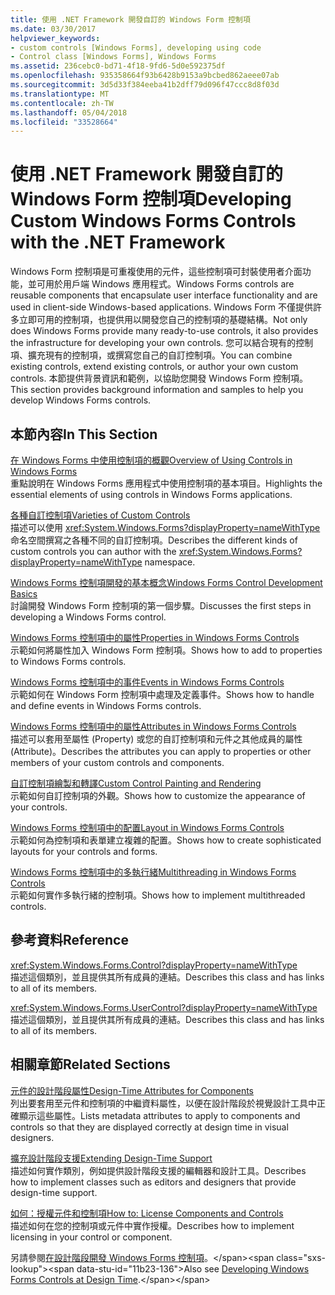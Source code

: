 ```yaml
---
title: 使用 .NET Framework 開發自訂的 Windows Form 控制項
ms.date: 03/30/2017
helpviewer_keywords:
- custom controls [Windows Forms], developing using code
- Control class [Windows Forms], Windows Forms
ms.assetid: 236cebc0-bd71-4f18-9fd6-5d0e592375df
ms.openlocfilehash: 935358664f93b6428b9153a9bcbed862aeee07ab
ms.sourcegitcommit: 3d5d33f384eeba41b2dff79d096f47ccc8d8f03d
ms.translationtype: MT
ms.contentlocale: zh-TW
ms.lasthandoff: 05/04/2018
ms.locfileid: "33528664"
---
```

# <a name="developing-custom-windows-forms-controls-with-the-net-framework"></a><span data-ttu-id="11b23-102">使用 .NET Framework 開發自訂的 Windows Form 控制項</span><span class="sxs-lookup"><span data-stu-id="11b23-102">Developing Custom Windows Forms Controls with the .NET Framework</span></span>
<span data-ttu-id="11b23-103">Windows Form 控制項是可重複使用的元件，這些控制項可封裝使用者介面功能，並可用於用戶端 Windows 應用程式。</span><span class="sxs-lookup"><span data-stu-id="11b23-103">Windows Forms controls are reusable components that encapsulate user interface functionality and are used in client-side Windows-based applications.</span></span> <span data-ttu-id="11b23-104">Windows Form 不僅提供許多立即可用的控制項，也提供用以開發您自己的控制項的基礎結構。</span><span class="sxs-lookup"><span data-stu-id="11b23-104">Not only does Windows Forms provide many ready-to-use controls, it also provides the infrastructure for developing your own controls.</span></span> <span data-ttu-id="11b23-105">您可以結合現有的控制項、擴充現有的控制項，或撰寫您自己的自訂控制項。</span><span class="sxs-lookup"><span data-stu-id="11b23-105">You can combine existing controls, extend existing controls, or author your own custom controls.</span></span> <span data-ttu-id="11b23-106">本節提供背景資訊和範例，以協助您開發 Windows Form 控制項。</span><span class="sxs-lookup"><span data-stu-id="11b23-106">This section provides background information and samples to help you develop Windows Forms controls.</span></span>  
  
## <a name="in-this-section"></a><span data-ttu-id="11b23-107">本節內容</span><span class="sxs-lookup"><span data-stu-id="11b23-107">In This Section</span></span>  
 [<span data-ttu-id="11b23-108">在 Windows Forms 中使用控制項的概觀</span><span class="sxs-lookup"><span data-stu-id="11b23-108">Overview of Using Controls in Windows Forms</span></span>](../../../../docs/framework/winforms/controls/overview-of-using-controls-in-windows-forms.md)  
 <span data-ttu-id="11b23-109">重點說明在 Windows Forms 應用程式中使用控制項的基本項目。</span><span class="sxs-lookup"><span data-stu-id="11b23-109">Highlights the essential elements of using controls in Windows Forms applications.</span></span>  
  
 [<span data-ttu-id="11b23-110">各種自訂控制項</span><span class="sxs-lookup"><span data-stu-id="11b23-110">Varieties of Custom Controls</span></span>](../../../../docs/framework/winforms/controls/varieties-of-custom-controls.md)  
 <span data-ttu-id="11b23-111">描述可以使用 <xref:System.Windows.Forms?displayProperty=nameWithType> 命名空間撰寫之各種不同的自訂控制項。</span><span class="sxs-lookup"><span data-stu-id="11b23-111">Describes the different kinds of custom controls you can author with the <xref:System.Windows.Forms?displayProperty=nameWithType> namespace.</span></span>  
  
 [<span data-ttu-id="11b23-112">Windows Forms 控制項開發的基本概念</span><span class="sxs-lookup"><span data-stu-id="11b23-112">Windows Forms Control Development Basics</span></span>](../../../../docs/framework/winforms/controls/windows-forms-control-development-basics.md)  
 <span data-ttu-id="11b23-113">討論開發 Windows Form 控制項的第一個步驟。</span><span class="sxs-lookup"><span data-stu-id="11b23-113">Discusses the first steps in developing a Windows Forms control.</span></span>  
  
 [<span data-ttu-id="11b23-114">Windows Forms 控制項中的屬性</span><span class="sxs-lookup"><span data-stu-id="11b23-114">Properties in Windows Forms Controls</span></span>](../../../../docs/framework/winforms/controls/properties-in-windows-forms-controls.md)  
 <span data-ttu-id="11b23-115">示範如何將屬性加入 Windows Form 控制項。</span><span class="sxs-lookup"><span data-stu-id="11b23-115">Shows how to add to properties to Windows Forms controls.</span></span>  
  
 [<span data-ttu-id="11b23-116">Windows Forms 控制項中的事件</span><span class="sxs-lookup"><span data-stu-id="11b23-116">Events in Windows Forms Controls</span></span>](../../../../docs/framework/winforms/controls/events-in-windows-forms-controls.md)  
 <span data-ttu-id="11b23-117">示範如何在 Windows Form 控制項中處理及定義事件。</span><span class="sxs-lookup"><span data-stu-id="11b23-117">Shows how to handle and define events in Windows Forms controls.</span></span>  
  
 [<span data-ttu-id="11b23-118">Windows Forms 控制項中的屬性</span><span class="sxs-lookup"><span data-stu-id="11b23-118">Attributes in Windows Forms Controls</span></span>](../../../../docs/framework/winforms/controls/attributes-in-windows-forms-controls.md)  
 <span data-ttu-id="11b23-119">描述可以套用至屬性 (Property) 或您的自訂控制項和元件之其他成員的屬性 (Attribute)。</span><span class="sxs-lookup"><span data-stu-id="11b23-119">Describes the attributes you can apply to properties or other members of your custom controls and components.</span></span>  
  
 [<span data-ttu-id="11b23-120">自訂控制項繪製和轉譯</span><span class="sxs-lookup"><span data-stu-id="11b23-120">Custom Control Painting and Rendering</span></span>](../../../../docs/framework/winforms/controls/custom-control-painting-and-rendering.md)  
 <span data-ttu-id="11b23-121">示範如何自訂控制項的外觀。</span><span class="sxs-lookup"><span data-stu-id="11b23-121">Shows how to customize the appearance of your controls.</span></span>  
  
 [<span data-ttu-id="11b23-122">Windows Forms 控制項中的配置</span><span class="sxs-lookup"><span data-stu-id="11b23-122">Layout in Windows Forms Controls</span></span>](../../../../docs/framework/winforms/controls/layout-in-windows-forms-controls.md)  
 <span data-ttu-id="11b23-123">示範如何為控制項和表單建立複雜的配置。</span><span class="sxs-lookup"><span data-stu-id="11b23-123">Shows how to create sophisticated layouts for your controls and forms.</span></span>  
  
 [<span data-ttu-id="11b23-124">Windows Forms 控制項中的多執行緒</span><span class="sxs-lookup"><span data-stu-id="11b23-124">Multithreading in Windows Forms Controls</span></span>](../../../../docs/framework/winforms/controls/multithreading-in-windows-forms-controls.md)  
 <span data-ttu-id="11b23-125">示範如何實作多執行緒的控制項。</span><span class="sxs-lookup"><span data-stu-id="11b23-125">Shows how to implement multithreaded controls.</span></span>  
  
## <a name="reference"></a><span data-ttu-id="11b23-126">參考資料</span><span class="sxs-lookup"><span data-stu-id="11b23-126">Reference</span></span>  
 <xref:System.Windows.Forms.Control?displayProperty=nameWithType>  
 <span data-ttu-id="11b23-127">描述這個類別，並且提供其所有成員的連結。</span><span class="sxs-lookup"><span data-stu-id="11b23-127">Describes this class and has links to all of its members.</span></span>  
  
 <xref:System.Windows.Forms.UserControl?displayProperty=nameWithType>  
 <span data-ttu-id="11b23-128">描述這個類別，並且提供其所有成員的連結。</span><span class="sxs-lookup"><span data-stu-id="11b23-128">Describes this class and has links to all of its members.</span></span>  
  
## <a name="related-sections"></a><span data-ttu-id="11b23-129">相關章節</span><span class="sxs-lookup"><span data-stu-id="11b23-129">Related Sections</span></span>  
 [<span data-ttu-id="11b23-130">元件的設計階段屬性</span><span class="sxs-lookup"><span data-stu-id="11b23-130">Design-Time Attributes for Components</span></span>](http://msdn.microsoft.com/library/12050fe3-9327-4509-9e21-4ee2494b95c3)  
 <span data-ttu-id="11b23-131">列出要套用至元件和控制項的中繼資料屬性，以便在設計階段於視覺設計工具中正確顯示這些屬性。</span><span class="sxs-lookup"><span data-stu-id="11b23-131">Lists metadata attributes to apply to components and controls so that they are displayed correctly at design time in visual designers.</span></span>  
  
 [<span data-ttu-id="11b23-132">擴充設計階段支援</span><span class="sxs-lookup"><span data-stu-id="11b23-132">Extending Design-Time Support</span></span>](http://msdn.microsoft.com/library/d6ac8a6a-42fd-4bc8-bf33-b212811297e2)  
 <span data-ttu-id="11b23-133">描述如何實作類別，例如提供設計階段支援的編輯器和設計工具。</span><span class="sxs-lookup"><span data-stu-id="11b23-133">Describes how to implement classes such as editors and designers that provide design-time support.</span></span>  
  
 [<span data-ttu-id="11b23-134">如何：授權元件和控制項</span><span class="sxs-lookup"><span data-stu-id="11b23-134">How to: License Components and Controls</span></span>](http://msdn.microsoft.com/library/8e66c1ed-a445-4b26-8185-990b6e2bbd57)  
 <span data-ttu-id="11b23-135">描述如何在您的控制項或元件中實作授權。</span><span class="sxs-lookup"><span data-stu-id="11b23-135">Describes how to implement licensing in your control or component.</span></span>  
  
 <span data-ttu-id="11b23-136">另請參閱[在設計階段開發 Windows Forms 控制項](http://msdn.microsoft.com/library/w29y3h59\(v=vs.110\))。</span><span class="sxs-lookup"><span data-stu-id="11b23-136">Also see [Developing Windows Forms Controls at Design Time](http://msdn.microsoft.com/library/w29y3h59\(v=vs.110\)).</span></span>
